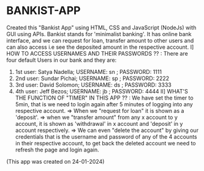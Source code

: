 # BANKIST-APP
Created this "Bankist App" using HTML, CSS and JavaScript (NodeJs) with GUI using APIs. Bankist stands for 'minimalist banking'. It has online bank interface, and we can request for loan, transfer amount to other users and can also access i.e see the deposited amount in the respective account.
I]
HOW TO ACCESS USERNAMES AND THEIR PASSWORDS ?? : There are four default Users in our bank and they are:
1) 1st user: Satya Nadella; USERNAME: sn ; PASSWORD: 1111
2) 2nd user: Sundar Pichai; USERNAME: sp ; PASSWORD: 2222
3) 3rd user: David Solomon; USERNAME: ds ; PASSWORD: 3333
4) 4th user: Jeff Bezos; USERNAME: jb ; PASSWORD: 4444
II]
WHAT'S THE FUNCTION OF "TIMER" IN THIS APP ?? : We have set the timer to 5min, that is we need to login again after 5 minutes of logging into any respective account.
=> When we "request for loan" it is shown as a 'deposit'.
=> when we "transfer amount" from any x account to y account, it is shown as 'withdrawal' in x account and 'deposit' in y account respectively.
=> We can even "delete the account" by giving our credentials that is the username and password of any of the 4 accounts in their respective account, to get back the deleted account we need to refresh the page and login again.

(This app was created on 24-01-2024)
